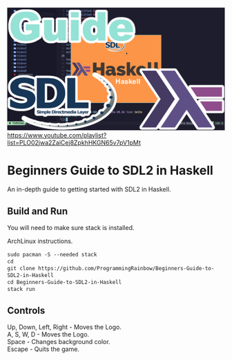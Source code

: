 ![Screenshot](screenshot.png)
https://www.youtube.com/playlist?list=PLO02jwa2ZaiCej8ZpkhHKGN65v7pV1pMt
# Beginners Guide to SDL2 in Haskell
An in-depth guide to getting started with SDL2 in Haskell.

## Build and Run
You will need to make sure stack is installed.

ArchLinux instructions.
```
sudo pacman -S --needed stack
cd
git clone https://github.com/ProgrammingRainbow/Beginners-Guide-to-SDL2-in-Haskell
cd Beginners-Guide-to-SDL2-in-Haskell
stack run
```
## Controls
Up, Down, Left, Right - Moves the Logo.\
A, S, W, D - Moves the Logo.\
Space - Changes background color.\
Escape - Quits the game.
